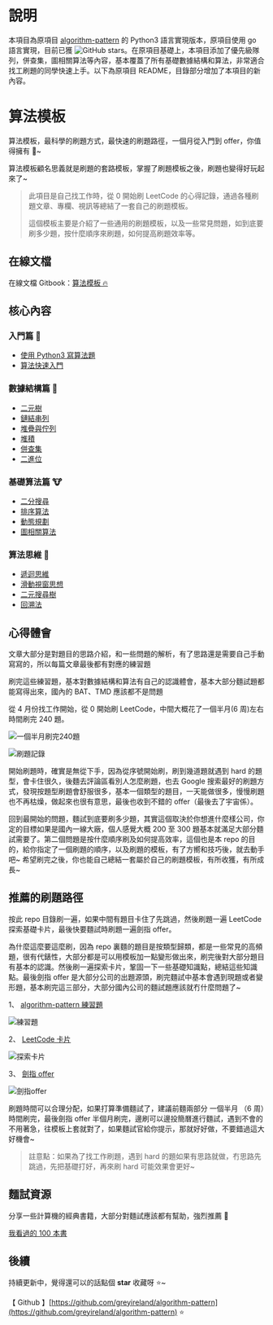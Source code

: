 # 說明

本項目為原項目 [algorithm-pattern](https://github.com/greyireland/algorithm-pattern) 的 Python3 語言實現版本，原項目使用 go 語言實現，目前已獲 ![GitHub stars](https://img.shields.io/github/stars/greyireland/algorithm-pattern?style=social)。在原項目基礎上，本項目添加了優先級隊列，併查集，圖相關算法等內容，基本覆蓋了所有基礎數據結構和算法，非常適合找工刷題的同學快速上手。以下為原項目 README，目錄部分增加了本項目的新內容。

# 算法模板

算法模板，最科學的刷題方式，最快速的刷題路徑，一個月從入門到 offer，你值得擁有 🐶~

算法模板顧名思義就是刷題的套路模板，掌握了刷題模板之後，刷題也變得好玩起來了~

> 此項目是自己找工作時，從 0 開始刷 LeetCode 的心得記錄，通過各種刷題文章、專欄、視訊等總結了一套自己的刷題模板。
>
> 這個模板主要是介紹了一些通用的刷題模板，以及一些常見問題，如到底要刷多少題，按什麼順序來刷題，如何提高刷題效率等。

## 在線文檔

在線文檔 Gitbook：[算法模板 🔥](https://greyireland.gitbook.io/algorithm-pattern/)

## 核心內容

### 入門篇 🐶

- [使用 Python3 寫算法題](./introduction/python.md)
- [算法快速入門](./introduction/quickstart.md)

### 數據結構篇 🐰

- [二元樹](./data_structure/binary_tree.md)
- [鏈結串列](./data_structure/linked_list.md)
- [堆疊與佇列](./data_structure/stack_queue.md)
- [堆積](./data_structure/heap.md)
- [併查集](./data_structure/union_find.md)
- [二進位](./data_structure/binary_op.md)

### 基礎算法篇 🐮

- [二分搜尋](./basic_algorithm/binary_search.md)
- [排序算法](./basic_algorithm/sort.md)
- [動態規劃](./basic_algorithm/dp.md)
- [圖相關算法](./basic_algorithm/graph/)

### 算法思維 🦁

- [遞迴思維](./advanced_algorithm/recursion.md)
- [滑動視窗思想](./advanced_algorithm/slide_window.md)
- [二元搜尋樹](./advanced_algorithm/binary_search_tree.md)
- [回溯法](./advanced_algorithm/backtrack.md)

## 心得體會

文章大部分是對題目的思路介紹，和一些問題的解析，有了思路還是需要自己手動寫寫的，所以每篇文章最後都有對應的練習題

刷完這些練習題，基本對數據結構和算法有自己的認識體會，基本大部分麵試題都能寫得出來，國內的 BAT、TMD 應該都不是問題

從 4 月份找工作開始，從 0 開始刷 LeetCode，中間大概花了一個半月(6 周)左右時間刷完 240 題。

![一個半月刷完240題](https://img.fuiboom.com/img/leetcode_time.png)

![刷題記錄](https://img.fuiboom.com/img/leetcode_record.png)

開始刷題時，確實是無從下手，因為從序號開始刷，刷到幾道題就遇到 hard 的題型，會卡住很久，後麵去評論區看別人怎麼刷題，也去 Google 搜索最好的刷題方式，發現按題型刷題會舒服很多，基本一個類型的題目，一天能做很多，慢慢刷題也不再枯燥，做起來也很有意思，最後也收到不錯的 offer（最後去了宇宙係）。

回到最開始的問題，麵試到底要刷多少題，其實這個取決於你想進什麼樣公司，你定的目標如果是國內一線大廠，個人感覺大概 200 至 300 題基本就滿足大部分麵試需要了。第二個問題是按什麼順序刷及如何提高效率，這個也是本 repo 的目的，給你指定了一個刷題的順序，以及刷題的模板，有了方嚮和技巧後，就去動手吧~ 希望刷完之後，你也能自己總結一套屬於自己的刷題模板，有所收獲，有所成長~

## 推薦的刷題路徑

按此 repo 目錄刷一遍，如果中間有題目卡住了先跳過，然後刷題一遍 LeetCode 探索基礎卡片，最後快要麵試時刷題一遍劍指 offer。

為什麼這麼要這麼刷，因為 repo 裏麵的題目是按類型歸類，都是一些常見的高頻題，很有代錶性，大部分都是可以用模板加一點變形做出來，刷完後對大部分題目有基本的認識。然後刷一遍探索卡片，鞏固一下一些基礎知識點，總結這些知識點。最後劍指 offer 是大部分公司的出題源頭，刷完麵試中基本會遇到現題或者變形題，基本刷完這三部分，大部分國內公司的麵試題應該就冇什麼問題了~

1、 [algorithm-pattern 練習題](https://greyireland.gitbook.io/algorithm-pattern/)

![練習題](https://img.fuiboom.com/img/repo_practice.png)

2、 [LeetCode 卡片](https://leetcode.com/explore/)

![探索卡片](https://img.fuiboom.com/img/leetcode_explore.png)

3、 [劍指 offer](https://leetcode.com/problemset/lcof/)

![劍指offer](https://img.fuiboom.com/img/leetcode_jzoffer.png)

刷題時間可以合理分配，如果打算準備麵試了，建議前麵兩部分 一個半月 （6 周）時間刷完，最後劍指 offer 半個月刷完，邊刷可以邊投簡曆進行麵試，遇到不會的不用著急，往模板上套就對了，如果麵試官給你提示，那就好好做，不要錯過這大好機會~

> 註意點：如果為了找工作刷題，遇到 hard 的題如果有思路就做，冇思路先跳過，先把基礎打好，再來刷 hard 可能效果會更好~

## 麵試資源

分享一些計算機的經典書籍，大部分對麵試應該都有幫助，強烈推薦 🌝

[我看過的 100 本書](https://github.com/greyireland/awesome-programming-books-1)

## 後續

持續更新中，覺得還可以的話點個 **star** 收藏呀 ⭐️~

【 Github 】[https://github.com/greyireland/algorithm-pattern](https://github.com/greyireland/algorithm-pattern) ⭐️
